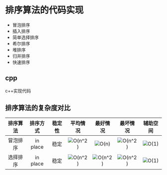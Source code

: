 <script type="text/javascript" async src="https://cdn.mathjax.org/mathjax/latest/MathJax.js?config=TeX-MML-AM_CHTML"> </script>

# 排序算法的代码实现
- 冒泡排序
- 插入排序
- 简单选择排序
- 希尔排序
- 堆排序
- 归并排序
- 快速排序

## cpp 
c++实现代码

## 排序算法的复杂度对比

|排序算法|排序方式|稳定性|平均情况|最好情况|最坏情况|辅助空间|
|:---:|:---:|:---:|:---:|:---:|:---:|:---:|
|冒泡排序|in place|稳定|<img src="https://latex.codecogs.com/png.latex?\dpi{100}&space;O(n^2)" title="O(n^2)" />|<img src="https://latex.codecogs.com/png.latex?\dpi{100}&space;O(n)" title="O(n)" />|<img src="https://latex.codecogs.com/png.latex?\dpi{100}&space;O(n^2)" title="O(n^2)" />|<img src="https://latex.codecogs.com/png.latex?\dpi{100}&space;O(1)" title="O(1)" />|
|选择排序|in place|稳定|<img src="https://latex.codecogs.com/png.latex?\dpi{100}&space;O(n^2)" title="O(n^2)" />|<img src="https://latex.codecogs.com/png.latex?\dpi{100}&space;O(n^2)" title="O(n^2)" />|<img src="https://latex.codecogs.com/png.latex?\dpi{100}&space;O(n^2)" title="O(n^2)" />|<img src="https://latex.codecogs.com/png.latex?\dpi{100}&space;O(1)" title="O(1)" />|



